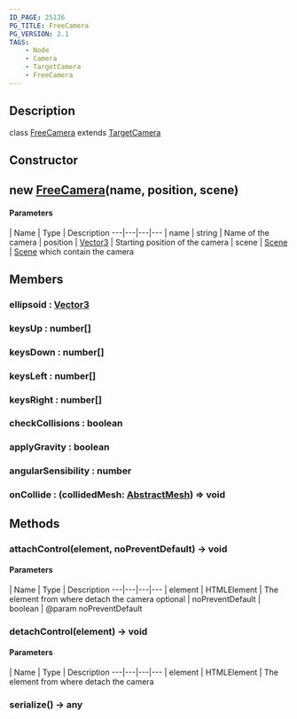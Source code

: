 ```yaml
---
ID_PAGE: 25126
PG_TITLE: FreeCamera
PG_VERSION: 2.1
TAGS:
    - Node
    - Camera
    - TargetCamera
    - FreeCamera
---
```

## Description

class [FreeCamera](/classes/2.3/FreeCamera) extends [TargetCamera](/classes/2.3/TargetCamera)



## Constructor

##  new [FreeCamera](/classes/2.3/FreeCamera)(name, position, scene)



#### Parameters
 | Name | Type | Description
---|---|---|---
 | name | string |   Name of the camera
 | position | [Vector3](/classes/2.3/Vector3) |   Starting position of the camera
 | scene | [Scene](/classes/2.3/Scene) |   [Scene](/classes/2.3/Scene) which contain the camera
## Members

### ellipsoid : [Vector3](/classes/2.3/Vector3)



### keysUp : number[]



### keysDown : number[]



### keysLeft : number[]



### keysRight : number[]



### checkCollisions : boolean



### applyGravity : boolean



### angularSensibility : number



### onCollide : (collidedMesh: [AbstractMesh](/classes/2.3/AbstractMesh)) =&gt; void



## Methods

### attachControl(element, noPreventDefault) &rarr; void



#### Parameters
 | Name | Type | Description
---|---|---|---
 | element | HTMLElement |   The element from where detach the camera
optional | noPreventDefault | boolean |   @param noPreventDefault
### detachControl(element) &rarr; void



#### Parameters
 | Name | Type | Description
---|---|---|---
 | element | HTMLElement |   The element from where detach the camera

### serialize() &rarr; any


